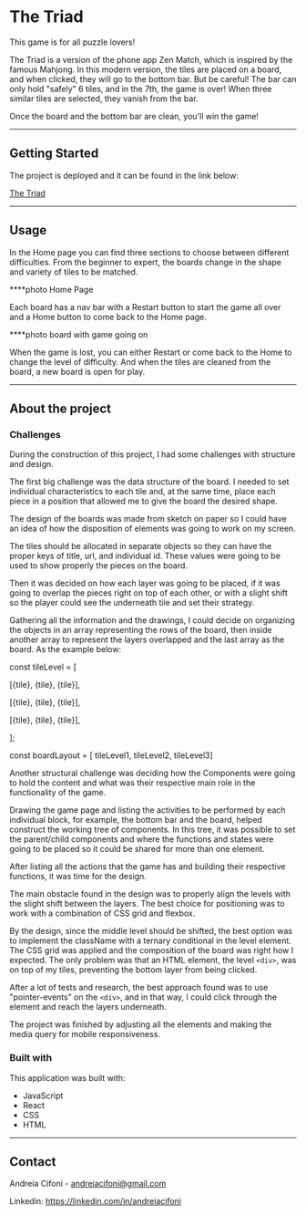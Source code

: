 # The Triad
This game is for all puzzle lovers! 

The Triad is a version of the phone app Zen Match, which is inspired by the famous Mahjong. In this modern version, the tiles are placed on a board, and when clicked, they will go to the bottom bar. But be careful! The bar can only hold "safely" 6 tiles, and in the 7th, the game is over! When three similar tiles are selected, they vanish from the bar. 

Once the board and the bottom bar are clean, you'll win the game!

________________________________________________________________________
## Getting Started
The project is deployed and it can be found in the link below:

[The Triad](https://AndreiaCifoni.github.io/TheTriad)

________________________________________________________________________
## Usage
In the Home page you can find three sections to choose between different difficulties. From the beginner to expert, the boards change in the shape and variety of tiles to be matched.

****photo Home Page

Each board has a nav bar with a Restart button to start the game all over and a Home button to come back to the Home page.

****photo board with game going on

When the game is lost, you can either Restart or come back to the Home to change the level of difficulty.
And when the tiles are cleaned from the board, a new board is open for play.

________________________________________________________________________
## About the project

### Challenges
During the construction of this project, I had some challenges with structure and design.

The first big challenge was the data structure of the board. I needed to set individual characteristics to each tile and, at the same time, place each piece in a position that allowed me to give the board the desired shape.

The design of the boards was made from sketch on paper so I could have an idea of how the disposition of elements was going to work on my screen.

The tiles should be allocated in separate objects so they can have the proper keys of title, url, and individual id. These values were going to be used to show properly the pieces on the board.

Then it was decided on how each layer was going to be placed, if it was going to overlap the pieces right on top of each other, or with a slight shift so the player could see the underneath tile and set their strategy.

Gathering all the information and the drawings, I could decide on organizing the objects in an array representing the rows of the board, then inside another array to represent the layers overlapped and the last array as the board. As the example below:

const tileLevel = [

  [{tile}, {tile}, {tile}],
  
  [{tile}, {tile}, {tile}],
  
  [{tile}, {tile}, {tile}],
  
];

const boardLayout = [ tileLevel1, tileLevel2, tileLevel3]


Another structural challenge was deciding how the Components were going to hold the content and what was their respective main role in the functionality of the game.

Drawing the game page and listing the activities to be performed by each individual block, for example, the bottom bar and the board, helped construct the working tree of components. In this tree, it was possible to set the parent/child components and where the functions and states were going to be placed so it could be shared for more than one element.

After listing all the actions that the game has and building their respective functions, it was time for the design. 

The main obstacle found in the design was to properly align the levels with the slight shift between the layers. The best choice for positioning was to work with a combination of CSS grid and flexbox.

By the design, since the middle level should be shifted, the best option was to implement the className with a ternary conditional in the level element. The CSS grid was applied and the composition of the board was right how I expected. The only problem was that an HTML element, the level `<div>`, was on top of my tiles, preventing the bottom layer from being clicked. 

After a lot of tests and research, the best approach found was to use "pointer-events" on the `<div>`, and in that way, I could click through the element and reach the layers underneath.

The project was finished by adjusting all the elements and making the media query for mobile responsiveness.
    
### Built with
This application was built with:

* JavaScript
* React
* CSS
* HTML

________________________________________________________________________
## Contact
Andreia Cifoni - andreiacifoni@gmail.com

Linkedin: https://linkedin.com/in/andreiacifoni


